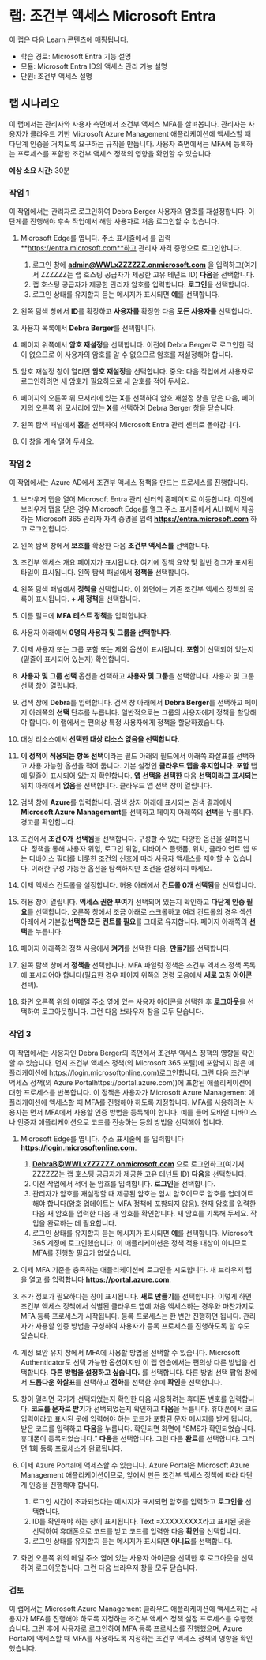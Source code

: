 <!---
---
랩: 학습 경로: 'Microsoft Entra 기능 설명' 모듈: 'Microsoft Entra ID의 액세스 관리 기능 설명' 단위: '조건부 액세스 설명'
---
--->

# 랩: 조건부 액세스 Microsoft Entra

이 랩은 다음 Learn 콘텐츠에 매핑됩니다.

- 학습 경로: Microsoft Entra 기능 설명
- 모듈: Microsoft Entra ID의 액세스 관리 기능 설명
- 단원: 조건부 액세스 설명

## 랩 시나리오

이 랩에서는 관리자와 사용자 측면에서 조건부 액세스 MFA를 살펴봅니다.  관리자는 사용자가 클라우드 기반 Microsoft Azure Management 애플리케이션에 액세스할 때 다단계 인증을 거치도록 요구하는 규칙을 만듭니다.  사용자 측면에서는 MFA에 등록하는 프로세스를 포함한 조건부 액세스 정책의 영향을 확인할 수 있습니다.

**예상 소요 시간:** 30분

### 작업 1

이 작업에서는 관리자로 로그인하여 Debra Berger 사용자의 암호를 재설정합니다.  이 단계를 진행해야 후속 작업에서 해당 사용자로 처음 로그인할 수 있습니다.

1. Microsoft Edge를 엽니다.  주소 표시줄에서 를 입력 **https://entra.microsoft.com**하고 관리자 자격 증명으로 로그인합니다.
    1. 로그인 창에 **admin@WWLxZZZZZZ.onmicrosoft.com** 을 입력하고(여기서 ZZZZZZ는 랩 호스팅 공급자가 제공한 고유 테넌트 ID) **다음**을 선택합니다.
    1. 랩 호스팅 공급자가 제공한 관리자 암호를 입력합니다. **로그인**을 선택합니다.
    1. 로그인 상태를 유지할지 묻는 메시지가 표시되면 **예**를 선택합니다.

1. 왼쪽 탐색 창에서 **ID**를 확장하고 **사용자를** 확장한 다음 **모든 사용자를** 선택합니다.

1. 사용자 목록에서 **Debra Berger**를 선택합니다.

1. 페이지 위쪽에서 **암호 재설정**을 선택합니다. 이전에 Debra Berger로 로그인한 적이 없으므로 이 사용자의 암호를 알 수 없으므로 암호를 재설정해야 합니다.

1. 암호 재설정 창이 열리면 **암호 재설정**을 선택합니다.  중요: 다음 작업에서 사용자로 로그인하려면 새 암호가 필요하므로 새 암호를 적어 두세요.

1. 페이지의 오른쪽 위 모서리에 있는 **X**를 선택하여 암호 재설정 창을 닫은 다음, 페이지의 오른쪽 위 모서리에 있는 **X**를 선택하여 Debra Berger 창을 닫습니다.

1. 왼쪽 탐색 패널에서 **홈**을 선택하여 Microsoft Entra 관리 센터로 돌아갑니다.

1. 이 창을 계속 열어 두세요.

### 작업 2

이 작업에서는 Azure AD에서 조건부 액세스 정책을 만드는 프로세스를 진행합니다.

1. 브라우저 탭을 열어 Microsoft Entra 관리 센터의 홈페이지로 이동합니다.   이전에 브라우저 탭을 닫은 경우 Microsoft Edge를 열고 주소 표시줄에서 ALH에서 제공하는 Microsoft 365 관리자 자격 증명을 입력 **https://entra.microsoft.com** 하고 로그인합니다.

1. 왼쪽 탐색 창에서 **보호를** 확장한 다음 **조건부 액세스를** 선택합니다.

1. 조건부 액세스 개요 페이지가 표시됩니다.  여기에 정책 요약 및 일반 경고가 표시된 타일이 표시됩니다.  왼쪽 탐색 패널에서 **정책을** 선택합니다.

1. 왼쪽 탐색 패널에서 **정책을** 선택합니다. 이 화면에는 기존 조건부 액세스 정책의 목록이 표시됩니다. **+ 새 정책**을 선택합니다.

1. 이름 필드에 **MFA 테스트 정책**을 입력합니다.

1. 사용자 아래에서 **0명의 사용자 및 그룹을 선택합니다**.

1. 이제 사용자 또는 그룹 포함 또는 제외 옵션이 표시됩니다.  **포함**이 선택되어 있는지(밑줄이 표시되어 있는지) 확인합니다.

1. **사용자 및 그룹 선택** 옵션을 선택하고 **사용자 및 그룹**을 선택합니다.  사용자 및 그룹 선택 창이 열립니다.  

1. 검색 창에 **Debra**를 입력합니다.  검색 창 아래에서 **Debra Berger**를 선택하고 페이지 아래쪽의 **선택** 단추를 누릅니다.  일반적으로는 그룹의 사용자에게 정책을 할당해야 합니다.  이 랩에서는 편의상 특정 사용자에게 정책을 할당하겠습니다.

1. 대상 리소스에서 **선택한 대상 리소스 없음을 선택합니다**.

1. **이 정책이 적용되는 항목 선택**이라는 필드 아래의 필드에서 아래쪽 화살표를 선택하고 사용 가능한 옵션을 적어 둡니다.  기본 설정인 **클라우드 앱을 유지합니다**.  **포함** 탭에 밑줄이 표시되어 있는지 확인합니다.  **앱 선택을 선택한** 다음 **선택이라고 표시되는** 위치 아래에서 **없음**을 선택합니다.  클라우드 앱 선택 창이 열립니다.

1. 검색 창에 **Azure**를 입력합니다.  검색 상자 아래에 표시되는 검색 결과에서 **Microsoft Azure Management**를 선택하고 페이지 아래쪽의 **선택**을 누릅니다.  경고를 확인합니다.  

1. 조건에서 **조건 0개 선택됨**을 선택합니다.  구성할 수 있는 다양한 옵션을 살펴봅니다.  정책을 통해 사용자 위험, 로그인 위험, 디바이스 플랫폼, 위치, 클라이언트 앱 또는 디바이스 필터를 비롯한 조건의 신호에 따라 사용자 액세스를 제어할 수 있습니다.  이러한 구성 가능한 옵션을 탐색하지만 조건을 설정하지 마세요.

1. 이제 액세스 컨트롤을 설정합니다.  허용 아래에서 **컨트롤 0개 선택됨**을 선택합니다.

1. 허용 창이 열립니다.  **액세스 권한 부여**가 선택되어 있는지 확인하고 **다단계 인증 필요**를 선택합니다. 오른쪽 창에서 조금 아래로 스크롤하고 여러 컨트롤의 경우 섹션 아래에서 기본값**선택한 모든 컨트롤 필요**를 그대로 유지합니다.  페이지 아래쪽의 **선택**을 누릅니다.

1. 페이지 아래쪽의 정책 사용에서 **켜기**를 선택한 다음, **만들기**를 선택합니다.

1. 왼쪽 탐색 창에서 **정책을** 선택합니다. MFA 파일럿 정책은 조건부 액세스 정책 목록에 표시되어야 합니다(필요한 경우 페이지 위쪽의 명령 모음에서 **새로 고침 아이콘** 선택).

1. 화면 오른쪽 위의 이메일 주소 옆에 있는 사용자 아이콘을 선택한 후 **로그아웃**을 선택하여 로그아웃합니다. 그런 다음 브라우저 창을 모두 닫습니다.

### 작업 3

이 작업에서는 사용자인 Debra Berger의 측면에서 조건부 액세스 정책의 영향을 확인할 수 있습니다. 먼저 조건부 액세스 정책(의 Microsoft 365 포털)에 포함되지 않은 애플리케이션에 https://login.microsoftonline.com)로그인합니다.  그런 다음 조건부 액세스 정책(의 Azure Portalhttps://portal.azure.com))에 포함된 애플리케이션에 대한 프로세스를 반복합니다.  이 정책은 사용자가 Microsoft Azure Management 애플리케이션에 액세스할 때 MFA를 진행해야 하도록 지정합니다.  MFA를 사용하려는 사용자는 먼저 MFA에서 사용할 인증 방법을 등록해야 합니다. 예를 들어 모바일 디바이스나 인증자 애플리케이션으로 코드를 전송하는 등의 방법을 선택해야 합니다.

1. Microsoft Edge를 엽니다.  주소 표시줄에 를 입력합니다 **https://login.microsoftonline.com**.
    1. **DebraB@WWLxZZZZZZ.onmicrosoft.com** 으로 로그인하고(여기서 ZZZZZZ는 랩 호스팅 공급자가 제공한 고유 테넌트 ID) **다음**을 선택합니다.
    1. 이전 작업에서 적어 둔 암호를 입력합니다. **로그인**을 선택합니다.
    1. 관리자가 암호를 재설정할 때 제공된 암호는 임시 암호이므로 암호를 업데이트해야 합니다(암호 업데이트는 MFA 정책에 포함되지 않음). 현재 암호를 입력한 다음 새 암호를 입력한 다음 새 암호를 확인합니다.  새 암호를 기록해 두세요. 작업을 완료하는 데 필요합니다.
    1. 로그인 상태를 유지할지 묻는 메시지가 표시되면 **예**를 선택합니다.  Microsoft 365 계정에 로그인했습니다. 이 애플리케이션은 정책 적용 대상이 아니므로 MFA를 진행할 필요가 없었습니다.

1. 이제 MFA 기준을 충족하는 애플리케이션에 로그인을 시도합니다. 새 브라우저 탭을 열고 를 입력합니다 **https://portal.azure.com**.

1. 추가 정보가 필요하다는 창이 표시됩니다.  **새로 만들기**를 선택합니다.  이렇게 하면 조건부 액세스 정책에서 식별된 클라우드 앱에 처음 액세스하는 경우와 마찬가지로 MFA 등록 프로세스가 시작됩니다.  등록 프로세스는 한 번만 진행하면 됩니다.   관리자가 사용할 인증 방법을 구성하여 사용자가 등록 프로세스를 진행하도록 할 수도 있습니다.

1. 계정 보안 유지 창에서 MFA에 사용할 방법을 선택할 수 있습니다.  Microsoft Authenticator도 선택 가능한 옵션이지만 이 랩 연습에서는 편의상 다른 방법을 선택합니다.  **다른 방법을 설정하고 싶습니다.** 를 선택합니다.  다른 방법 선택 팝업 창에서 **드롭다운 화살표**를 선택하고 **전화**를 선택한 후에 **확인**을 선택합니다.

1. 창이 열리면 국가가 선택되었는지 확인한 다음 사용하려는 휴대폰 번호를 입력합니다.  **코드를 문자로 받기**가 선택되었는지 확인하고 **다음**을 누릅니다.  휴대폰에서 코드 입력이라고 표시된 곳에 입력해야 하는 코드가 포함된 문자 메시지를 받게 됩니다.  받은 코드를 입력하고 **다음**을 누릅니다.  확인되면 화면에 “SMS가 확인되었습니다. 휴대폰이 등록되었습니다.”  **다음**을 선택합니다. 그런 다음 **완료**를 선택합니다.  그러면 1회 등록 프로세스가 완료됩니다.

1. 이제 Azure Portal에 액세스할 수 있습니다.  Azure Portal은 Microsoft Azure Management 애플리케이션이므로, 앞에서 만든 조건부 액세스 정책에 따라 다단계 인증을 진행해야 합니다.  
    1. 로그인 시간이 초과되었다는 메시지가 표시되면 암호를 입력하고 **로그인을** 선택합니다.
    1. ID를 확인해야 하는 창이 표시됩니다.  Text =XXXXXXXXX라고 표시된 곳을 선택하여 휴대폰으로 코드를 받고 코드를 입력한 다음 **확인**을 선택합니다.
    1. 로그인 상태를 유지할지 묻는 메시지가 표시되면 **아니요**를 선택합니다.

1. 화면 오른쪽 위의 메일 주소 옆에 있는 사용자 아이콘을 선택한 후 로그아웃을 선택하여 로그아웃합니다. 그런 다음 브라우저 창을 모두 닫습니다.

### 검토

이 랩에서는 Microsoft Azure Management 클라우드 애플리케이션에 액세스하는 사용자가 MFA를 진행해야 하도록 지정하는 조건부 액세스 정책 설정 프로세스를 수행했습니다.  그런 후에 사용자로 로그인하여 MFA 등록 프로세스를 진행했으며, Azure Portal에 액세스할 때 MFA를 사용하도록 지정하는 조건부 액세스 정책의 영향을 확인했습니다.
